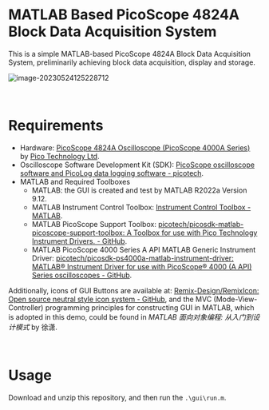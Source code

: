 # MATLAB Based PicoScope 4824A Block Data Acquisition System

This is a simple MATLAB-based PicoScope 4824A Block Data Acquisition System, preliminarily achieving block data acquisition, display and storage.

![image-20230524125228712](https://github.com/HelloWorld-1017/blog-images/blob/main/migration/DeLLLaptop/image-20230524125228712.png?raw=true)

<br>

# Requirements

- Hardware: [PicoScope 4824A Oscilloscope (PicoScope 4000A Series)](https://www.picotech.com/oscilloscope/4000/picoscope-4000-series) by [Pico Technology Ltd](https://www.picotech.com/).
- Oscilloscope Software Development Kit (SDK): [PicoScope oscilloscope software and PicoLog data logging software - picotech](https://www.picotech.com/downloads).
- MATLAB and Required Toolboxes
  - MATLAB: the GUI is created and test by MATLAB R2022a Version 9.12.
  - MATLAB Instrument Control Toolbox: [Instrument Control Toolbox - MATLAB](https://ww2.mathworks.cn/en/products/instrument.html).
  - MATLAB PicoScope Support Toolbox: [picotech/picosdk-matlab-picoscope-support-toolbox: A Toolbox for use with Pico Technology Instrument Drivers. - GitHub](https://github.com/picotech/picosdk-matlab-picoscope-support-toolbox).
  - MATLAB PicoScope 4000 Series A API MATLAB Generic Instrument Driver: [picotech/picosdk-ps4000a-matlab-instrument-driver: MATLAB® Instrument Driver for use with PicoScope® 4000 (A API) Series oscilloscopes - GitHub](https://github.com/picotech/picosdk-ps4000a-matlab-instrument-driver).

Additionally, icons of GUI Buttons are available at: [Remix-Design/RemixIcon: Open source neutral style icon system - GitHub](https://github.com/Remix-Design/RemixIcon), and the MVC (Mode-View-Controller) programming principles for constructing GUI in MATLAB, which is adopted in this demo, could be found in *MATLAB 面向对象编程: 从入门到设计模式* by 徐潇.

<br>

# Usage

Download and unzip this repository, and then run the `.\gui\run.m`.
